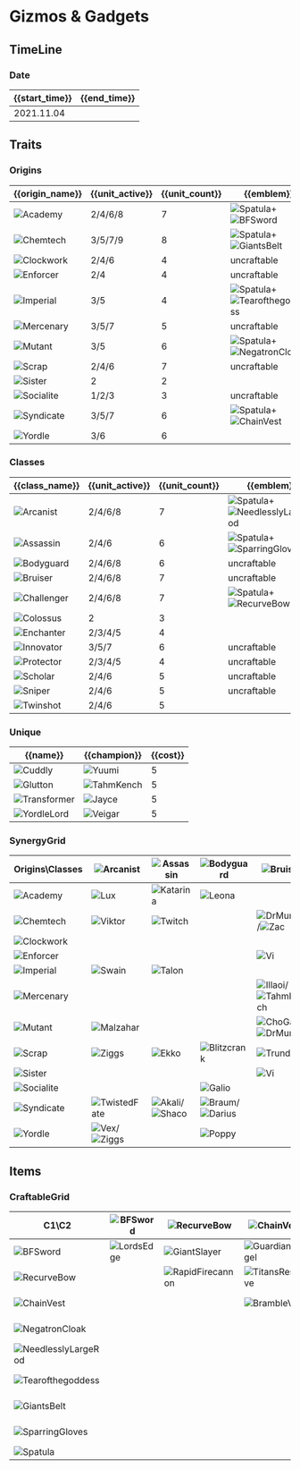 # Gizmos & Gadgets

## TimeLine
### Date
| {{start_time}} | {{end_time}} |
| -              | -            |
| 2021.11.04     |              |

## Traits
### Origins
| {{origin_name}}                                           | {{unit_active}} | {{unit_count}} | {{emblem}}                                                                                                    | {{desc}} |
| -                                                         | -               | -              | -                                                                                                             | -        |
| ![Academy](../tfttraits/icon/set6/SwordoftheDivine.png)   | 2/4/6/8         | 7              | ![Spatula](../tftitems/icon/set6/Spatula.png)+![BFSword](../tftitems/icon/set6/BFSword.png)                   |          |
| ![Chemtech](../tfttraits/icon/set6/WarlordsBanner.png)    | 3/5/7/9         | 8              | ![Spatula](../tftitems/icon/set6/Spatula.png)+![GiantsBelt](../tftitems/icon/set6/GiantsBelt.png)             |          |
| ![Clockwork](../tfttraits/icon/set6/ClockworkEmblem.png)  | 2/4/6           | 4              | uncraftable                                                                                                   |          |
| ![Enforcer](../tfttraits/icon/set6/EnforcerEmblem.png)    | 2/4             | 4              | uncraftable                                                                                                   |          |
| ![Imperial](../tfttraits/icon/set6/MagesCap.png)          | 3/5             | 4              | ![Spatula](../tftitems/icon/set6/Spatula.png)+![Tearofthegoddess](../tftitems/icon/set6/Tearofthegoddess.png) |          |
| ![Mercenary](../tfttraits/icon/set6/MercenaryEmblem.png)  | 3/5/7           | 5              | uncraftable                                                                                                   |          |
| ![Mutant](../tfttraits/icon/set6/ElderwoodHeirloom.png)   | 3/5             | 6              | ![Spatula](../tftitems/icon/set6/Spatula.png)+![NegatronCloak](../tftitems/icon/set6/NegatronCloak.png)       |          |
| ![Scrap](../tfttraits/icon/set6/ScrapEmblem.png)          | 2/4/6           | 7              | uncraftable                                                                                                   |          |
| ![Sister](../tfttraits/icon/set6/Sister.svg)              | 2               | 2              |                                                                                                               |          |
| ![Socialite](../tfttraits/icon/set6/SocialiteEmblem.png)  | 1/2/3           | 3              | uncraftable                                                                                                   |          |
| ![Syndicate](../tfttraits/icon/set6/VanguardsCuirass.png) | 3/5/7           | 6              | ![Spatula](../tftitems/icon/set6/Spatula.png)+![ChainVest](../tftitems/icon/set6/ChainVest.png)               |          |
| ![Yordle](../tfttraits/icon/set6/Yordle.svg)              | 3/6             | 6              |                                                                                                               |          |

### Classes
| {{class_name}}                                            | {{unit_active}} | {{unit_count}} | {{emblem}}                                                                                                        | {{desc}} |
| -                                                         | -               | -              | -                                                                                                                 | -        |
| ![Arcanist](../tfttraits/icon/set6/MantleofDusk.png)      | 2/4/6/8         | 7              | ![Spatula](../tftitems/icon/set6/Spatula.png)+![NeedlesslyLargeRod](../tftitems/icon/set6/NeedlesslyLargeRod.png) |          |
| ![Assassin](../tfttraits/icon/set6/YoumuusGhostblade.png) | 2/4/6           | 6              | ![Spatula](../tftitems/icon/set6/Spatula.png)+![SparringGloves](../tftitems/icon/set6/SparringGloves.png)         |          |
| ![Bodyguard](../tfttraits/icon/set6/BodyguardEmblem.png)  | 2/4/6/8         | 6              | uncraftable                                                                                                       |          |
| ![Bruiser](../tfttraits/icon/set6/BruiserEmblem.png)      | 2/4/6/8         | 7              | uncraftable                                                                                                       |          |
| ![Challenger](../tfttraits/icon/set6/DuelistsZeal.png)    | 2/4/6/8         | 7              | ![Spatula](../tftitems/icon/set6/Spatula.png)+![RecurveBow](../tftitems/icon/set6/RecurveBow.png)                 |          |
| ![Colossus](../tfttraits/icon/set6/Colossus.svg)          | 2               | 3              |                                                                                                                   |          |
| ![Enchanter](../tfttraits/icon/set6/Enchanter.svg)        | 2/3/4/5         | 4              |                                                                                                                   |          |
| ![Innovator](../tfttraits/icon/set6/InnovatorEmblem.png)  | 3/5/7           | 6              | uncraftable                                                                                                       |          |
| ![Protector](../tfttraits/icon/set6/ProtectorEmblem.png)  | 2/3/4/5         | 4              | uncraftable                                                                                                       |          |
| ![Scholar](../tfttraits/icon/set6/ScholarEmblem.png)      | 2/4/6           | 5              | uncraftable                                                                                                       |          |
| ![Sniper](../tfttraits/icon/set6/SniperEmblem.png)        | 2/4/6           | 5              | uncraftable                                                                                                       |          |
| ![Twinshot](../tfttraits/icon/set6/Twinshot.svg)          | 2/4/6           | 5              |                                                                                                                   |          |

### Unique
| {{name}}                                               | {{champion}}                                          | {{cost}} |
| -                                                      | -                                                     | -        |
| ![Cuddly](../tfttraits/icon/set6/Cuddly.svg)           | ![Yuumi](../tftchampions/icon/set6/Yuumi.png)         | 5        |
| ![Glutton](../tfttraits/icon/set6/Glutton.svg)         | ![TahmKench](../tftchampions/icon/set6/TahmKench.png) | 5        |
| ![Transformer](../tfttraits/icon/set6/Transformer.svg) | ![Jayce](../tftchampions/icon/set6/Jayce.png)         | 5        |
| ![YordleLord](../tfttraits/icon/set6/YordleLord.svg)   | ![Veigar](../tftchampions/icon/set6/Veigar.png)       | 5        |

### SynergyGrid
| Origins\Classes                                           | ![Arcanist](../tfttraits/icon/set6/MantleofDusk.png)                                    | ![Assassin](../tfttraits/icon/set6/YoumuusGhostblade.png)                                   | ![Bodyguard](../tfttraits/icon/set6/BodyguardEmblem.png)                                      | ![Bruiser](../tfttraits/icon/set6/BruiserEmblem.png)                                                  | ![Challenger](../tfttraits/icon/set6/DuelistsZeal.png) | ![Colossus](../tfttraits/icon/set6/Colossus.svg)  | ![Enchanter](../tfttraits/icon/set6/Enchanter.svg) | ![Innovator](../tfttraits/icon/set6/InnovatorEmblem.png)    | ![Protector](../tfttraits/icon/set6/ProtectorEmblem.png) | ![Scholar](../tfttraits/icon/set6/ScholarEmblem.png)        | ![Sniper](../tfttraits/icon/set6/SniperEmblem.png)        | ![Twinshot](../tfttraits/icon/set6/Twinshot.svg)      |
| -                                                         | -                                                                                       | -                                                                                           | -                                                                                             | -                                                                                                     | -                                                      | -                                                 | -                                                  | -                                                           | -                                                        | -                                                           | -                                                         | -                                                     |
| ![Academy](../tfttraits/icon/set6/SwordoftheDivine.png)   | ![Lux](../tftchampions/icon/set6/Lux.png)                                               | ![Katarina](../tftchampions/icon/set6/Katarina.png)                                         | ![Leona](../tftchampions/icon/set6/Leona.png)                                                 |                                                                                                       | ![Yone](../tftchampions/icon/set6/Yone.png)            |                                                   |                                                    |                                                             | ![Garen](../tftchampions/icon/set6/Garen.png)            | ![Yuumi](../tftchampions/icon/set6/Yuumi.png)               |                                                           | ![Graves](../tftchampions/icon/set6/Graves.png)       |
| ![Chemtech](../tfttraits/icon/set6/WarlordsBanner.png)    | ![Viktor](../tftchampions/icon/set6/Viktor.png)                                         | ![Twitch](../tftchampions/icon/set6/Twitch.png)                                             |                                                                                               | ![DrMundo](../tftchampions/icon/set6/DrMundo.png)/![Zac](../tftchampions/icon/set6/Zac.png)           | ![Warwick](../tftchampions/icon/set6/Warwick.png)      |                                                   |                                                    | ![Singed](../tftchampions/icon/set6/Singed.png)             |                                                          | ![Lissandra](../tftchampions/icon/set6/Lissandra.png)       |                                                           | ![Urgot](../tftchampions/icon/set6/Urgot.png)         |
| ![Clockwork](../tfttraits/icon/set6/ClockworkEmblem.png)  |                                                                                         |                                                                                             |                                                                                               |                                                                                                       | ![Camille](../tftchampions/icon/set6/Camille.png)      |                                                   | ![Orianna](../tftchampions/icon/set6/Orianna.png)  | ![Zilean](../tftchampions/icon/set6/Zilean.png)             |                                                          |                                                             | ![Jhin](../tftchampions/icon/set6/Jhin.png)               |                                                       |
| ![Enforcer](../tfttraits/icon/set6/EnforcerEmblem.png)    |                                                                                         |                                                                                             |                                                                                               | ![Vi](../tftchampions/icon/set6/Vi.png)                                                               | ![Fiora](../tftchampions/icon/set6/Fiora.png)          |                                                   |                                                    | ![Jayce](../tftchampions/icon/set6/Jayce.png)               |                                                          |                                                             | ![Caitlyn](../tftchampions/icon/set6/Caitlyn.png)         |                                                       |
| ![Imperial](../tfttraits/icon/set6/MagesCap.png)          | ![Swain](../tftchampions/icon/set6/Swain.png)                                           | ![Talon](../tftchampions/icon/set6/Talon.png)                                               |                                                                                               |                                                                                                       | ![Samira](../tftchampions/icon/set6/Samira.png)        | ![Sion](../tftchampions/icon/set6/Sion.png)       |                                                    |                                                             | ![Sion](../tftchampions/icon/set6/Sion.png)              |                                                             |                                                           |                                                       |
| ![Mercenary](../tfttraits/icon/set6/MercenaryEmblem.png)  |                                                                                         |                                                                                             |                                                                                               | ![Illaoi](../tftchampions/icon/set6/Illaoi.png)/![TahmKench](../tftchampions/icon/set6/TahmKench.png) | ![Quinn](../tftchampions/icon/set6/Quinn.png)          |                                                   |                                                    |                                                             |                                                          |                                                             | ![MissFortune](../tftchampions/icon/set6/MissFortune.png) | ![Gangplank](../tftchampions/icon/set6/Gangplank.png) |
| ![Mutant](../tfttraits/icon/set6/ElderwoodHeirloom.png)   | ![Malzahar](../tftchampions/icon/set6/Malzahar.png)                                     |                                                                                             |                                                                                               | ![ChoGath](../tftchampions/icon/set6/ChoGath.png)/![DrMundo](../tftchampions/icon/set6/DrMundo.png)   | ![KaiSa](../tftchampions/icon/set6/KaiSa.png)          | ![ChoGath](../tftchampions/icon/set6/ChoGath.png) |                                                    |                                                             | ![Kassadin](../tftchampions/icon/set6/Kassadin.png)      |                                                             | ![KogMaw](../tftchampions/icon/set6/KogMaw.png)           | ![KogMaw](../tftchampions/icon/set6/KogMaw.png)       |
| ![Scrap](../tfttraits/icon/set6/ScrapEmblem.png)          | ![Ziggs](../tftchampions/icon/set6/Ziggs.png)                                           | ![Ekko](../tftchampions/icon/set6/Ekko.png)                                                 | ![Blitzcrank](../tftchampions/icon/set6/Blitzcrank.png)                                       | ![Trundle](../tftchampions/icon/set6/Trundle.png)                                                     |                                                        |                                                   | ![Janna](../tftchampions/icon/set6/Janna.png)      | ![Ezreal](../tftchampions/icon/set6/Ezreal.png)             | ![Blitzcrank](../tftchampions/icon/set6/Blitzcrank.png)  | ![Janna](../tftchampions/icon/set6/Janna.png)               |                                                           | ![Jinx](../tftchampions/icon/set6/Jinx.png)           |
| ![Sister](../tfttraits/icon/set6/Sister.svg)              |                                                                                         |                                                                                             |                                                                                               | ![Vi](../tftchampions/icon/set6/Vi.png)                                                               |                                                        |                                                   |                                                    |                                                             |                                                          |                                                             |                                                           | ![Jinx](../tftchampions/icon/set6/Jinx.png)           |
| ![Socialite](../tfttraits/icon/set6/SocialiteEmblem.png)  |                                                                                         |                                                                                             | ![Galio](../tftchampions/icon/set6/Galio.png)                                                 |                                                                                                       |                                                        | ![Galio](../tftchampions/icon/set6/Galio.png)     | ![Taric](../tftchampions/icon/set6/Taric.png)      | ![Seraphine](../tftchampions/icon/set6/Seraphine.png)       |                                                          |                                                             |                                                           |                                                       |
| ![Syndicate](../tfttraits/icon/set6/VanguardsCuirass.png) | ![TwistedFate](../tftchampions/icon/set6/TwistedFate.png)                               | ![Akali](../tftchampions/icon/set6/Akali.png)/![Shaco](../tftchampions/icon/set6/Shaco.png) | ![Braum](../tftchampions/icon/set6/Braum.png)/![Darius](../tftchampions/icon/set6/Darius.png) |                                                                                                       |                                                        |                                                   |                                                    |                                                             |                                                          | ![Zyra](../tftchampions/icon/set6/Zyra.png)                 |                                                           |                                                       |
| ![Yordle](../tfttraits/icon/set6/Yordle.svg)              | ![Vex](../tftchampions/icon/set6/Vex.png)/![Ziggs](../tftchampions/icon/set6/Ziggs.png) |                                                                                             | ![Poppy](../tftchampions/icon/set6/Poppy.png)                                                 |                                                                                                       |                                                        |                                                   | ![Lulu](../tftchampions/icon/set6/Lulu.png)        | ![Heimerdinger](../tftchampions/icon/set6/Heimerdinger.png) |                                                          | ![Heimerdinger](../tftchampions/icon/set6/Heimerdinger.png) | ![Tristana](../tftchampions/icon/set6/Tristana.png)       |                                                       |

## Items
### CraftableGrid
| C1\C2                                                               | ![BFSword](../tftitems/icon/set6/BFSword.png)     | ![RecurveBow](../tftitems/icon/set6/RecurveBow.png)           | ![ChainVest](../tftitems/icon/set6/ChainVest.png)         | ![NegatronCloak](../tftitems/icon/set6/NegatronCloak.png)       | ![NeedlesslyLargeRod](../tftitems/icon/set6/NeedlesslyLargeRod.png)       | ![Tearofthegoddess](../tftitems/icon/set6/Tearofthegoddess.png) | ![GiantsBelt](../tftitems/icon/set6/GiantsBelt.png)         | ![SparringGloves](../tftitems/icon/set6/SparringGloves.png) | ![Spatula](../tftitems/icon/set6/Spatula.png)                     |
| -                                                                   | -                                                 | -                                                             | -                                                         | -                                                               | -                                                                         | -                                                               | -                                                           | -                                                           | -                                                                 |
| ![BFSword](../tftitems/icon/set6/BFSword.png)                       | ![LordsEdge](../tftitems/icon/set6/LordsEdge.png) | ![GiantSlayer](../tftitems/icon/set6/GiantSlayer.png)         | ![GuardianAngel](../tftitems/icon/set6/GuardianAngel.png) | ![Bloodthirster](../tftitems/icon/set6/Bloodthirster.png)       | ![HextechGunblade](../tftitems/icon/set6/HextechGunblade.png)             | ![SpearofShojin](../tftitems/icon/set6/SpearofShojin.png)       | ![ZekesHerald](../tftitems/icon/set6/ZekesHerald.png)       | ![InfinityEdge](../tftitems/icon/set6/InfinityEdge.png)     | ![MagesCap](../tftitems/icon/set6/MagesCap.png)                   |
| ![RecurveBow](../tftitems/icon/set6/RecurveBow.png)                 |                                                   | ![RapidFirecannon](../tftitems/icon/set6/RapidFirecannon.png) | ![TitansResolve](../tftitems/icon/set6/TitansResolve.png) | ![RunaansHurricane](../tftitems/icon/set6/RunaansHurricane.png) | ![GuinsoosRageblade](../tftitems/icon/set6/GuinsoosRageblade.png)         | ![StatikkShiv](../tftitems/icon/set6/StatikkShiv.png)           | ![ZzRotPortal](../tftitems/icon/set6/ZzRotPortal.png)       | ![LastWhisper](../tftitems/icon/set6/LastWhisper.png)       | ![DuelistsZeal](../tftitems/icon/set6/DuelistsZeal.png)           |
| ![ChainVest](../tftitems/icon/set6/ChainVest.png)                   |                                                   |                                                               | ![BrambleVest](../tftitems/icon/set6/BrambleVest.png)     | ![IronWill](../tftitems/icon/set6/IronWill.png)                 | ![LocketoftheIronSolari](../tftitems/icon/set6/LocketoftheIronSolari.png) | ![FrozenHeart](../tftitems/icon/set6/FrozenHeart.png)           | ![SunfireCape](../tftitems/icon/set6/SunfireCape.png)       | ![Shroud](../tftitems/icon/set6/Shroud.png)                 | ![VanguardsCuirass](../tftitems/icon/set6/VanguardsCuirass.png)   |
| ![NegatronCloak](../tftitems/icon/set6/NegatronCloak.png)           |                                                   |                                                               |                                                           | ![DragonsClaw](../tftitems/icon/set6/DragonsClaw.png)           | ![IonicSpark](../tftitems/icon/set6/IonicSpark.png)                       | ![Chalice](../tftitems/icon/set6/Chalice.png)                   | ![Zephyr](../tftitems/icon/set6/Zephyr.png)                 | ![Quicksilver](../tftitems/icon/set6/Quicksilver.png)       | ![ElderwoodHeirloom](../tftitems/icon/set6/ElderwoodHeirloom.png) |
| ![NeedlesslyLargeRod](../tftitems/icon/set6/NeedlesslyLargeRod.png) |                                                   |                                                               |                                                           |                                                                 | ![RabadonsDeathcap](../tftitems/icon/set6/RabadonsDeathcap.png)           | ![LudensEcho](../tftitems/icon/set6/LudensEcho.png)             | ![Morellonomicon](../tftitems/icon/set6/Morellonomicon.png) | ![ArcaneGauntlet](../tftitems/icon/set6/ArcaneGauntlet.png) | ![MantleofDusk](../tftitems/icon/set6/MantleofDusk.png)           |
| ![Tearofthegoddess](../tftitems/icon/set6/Tearofthegoddess.png)     |                                                   |                                                               |                                                           |                                                                 |                                                                           | ![BlueSentinel](../tftitems/icon/set6/BlueSentinel.png)         | ![Redemption](../tftitems/icon/set6/Redemption.png)         | ![HandofJustice](../tftitems/icon/set6/HandofJustice.png)   | ![SwordoftheDivine](../tftitems/icon/set6/SwordoftheDivine.png)   |
| ![GiantsBelt](../tftitems/icon/set6/GiantsBelt.png)                 |                                                   |                                                               |                                                           |                                                                 |                                                                           |                                                                 | ![WarmogsArmor](../tftitems/icon/set6/WarmogsArmor.png)     | ![Backhand](../tftitems/icon/set6/Backhand.png)             | ![WarlordsBanner](../tftitems/icon/set6/WarlordsBanner.png)       |
| ![SparringGloves](../tftitems/icon/set6/SparringGloves.png)         |                                                   |                                                               |                                                           |                                                                 |                                                                           |                                                                 |                                                             | ![ThiefsGloves](../tftitems/icon/set6/ThiefsGloves.png)     | ![YoumuusGhostblade](../tftitems/icon/set6/YoumuusGhostblade.png) |
| ![Spatula](../tftitems/icon/set6/Spatula.png)                       |                                                   |                                                               |                                                           |                                                                 |                                                                           |                                                                 |                                                             |                                                             | ![ForceofNature](../tftitems/icon/set6/ForceofNature.png)         |